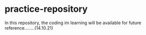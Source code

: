# practice-repository
In this repository, the coding im learning will be available for future reference........(14.10.21)
